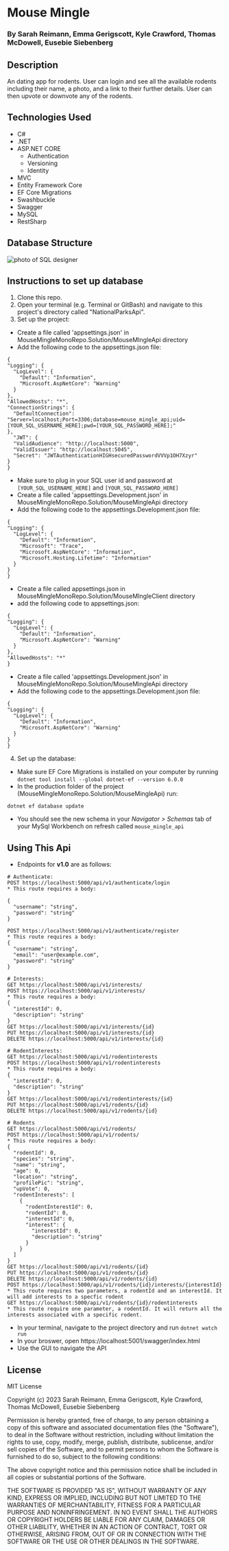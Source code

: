 # Mouse Mingle

### By Sarah Reimann, Emma Gerigscott, Kyle Crawford, Thomas McDowell, Eusebie Siebenberg

## Description

An dating app for rodents. User can login and see all the available rodents including their name, a photo, and a link to their further details. User can then upvote or downvote any of the rodents. 

## Technologies Used

* C#
* .NET
* ASP.NET CORE
  * Authentication
  * Versioning
  * Identity
* MVC
* Entity Framework Core
* EF Core Migrations
* Swashbuckle
* Swagger
* MySQL
* RestSharp

## Database Structure
![photo of SQL designer](./MouseMingleClient/wwwroot/imgs/sqldesign.png)

## Instructions to set up database
1. Clone this repo.
2. Open your terminal (e.g. Terminal or GitBash) and navigate to this project's directory called "NationalParksApi".
3. Set up the project:
  * Create a file called 'appsettings.json' in MouseMingleMonoRepo.Solution/MouseMIngleApi directory
  * Add the following code to the appsettings.json file:
  ```
{
  "Logging": {
    "LogLevel": {
      "Default": "Information",
      "Microsoft.AspNetCore": "Warning"
    }
  },
  "AllowedHosts": "*",
  "ConnectionStrings": {
    "DefaultConnection": "Server=localhost;Port=3306;database=mouse_mingle_api;uid=[YOUR_SQL_USERNAME_HERE];pwd=[YOUR_SQL_PASSWORD_HERE];"
  },
    "JWT": {
    "ValidAudience": "http://localhost:5000",
    "ValidIssuer": "http://localhost:5045",
    "Secret": "JWTAuthenticationHIGHsecuredPasswordVVVp1OH7Xzyr"
  }
}
  ```
  * Make sure to plug in your SQL user id and password at
   ```[YOUR_SQL_USERNAME_HERE]``` 
   and 
   ```[YOUR_SQL_PASSWORD_HERE]```
  * Create a file called 'appsettings.Development.json' in MouseMingleMonoRepo.Solution/MouseMingleApi directory
  * Add the following code to the appsettings.Development.json file:

  ```
  {
  "Logging": {
    "LogLevel": {
      "Default": "Information",
      "Microsoft": "Trace",
      "Microsoft.AspNetCore": "Information",
      "Microsoft.Hosting.Lifetime": "Information"
    }
  }
}
  ```

  * Create a file called appsettings.json in MouseMingleMonoRepo.Solution/MouseMIngleClient directory
  * add the following code to appsettings.json:

  ```
  {
  "Logging": {
    "LogLevel": {
      "Default": "Information",
      "Microsoft.AspNetCore": "Warning"
    }
  },
  "AllowedHosts": "*"
}
  ```
  * Create a file called 'appsettings.Development.json' in MouseMingleMonoRepo.Solution/MouseMingleApi directory
  * Add the following code to the appsettings.Development.json file:

  ```
  {
  "Logging": {
    "LogLevel": {
      "Default": "Information",
      "Microsoft.AspNetCore": "Warning"
    }
  }
}
  ```


4. Set up the database:
  * Make sure EF Core Migrations is installed on your computer by running ```dotnet tool install --global dotnet-ef --version 6.0.0```
  * In the production folder of the project (MouseMingleMonoRepo.Solution/MouseMingleApi) run:
  ```
  dotnet ef database update
  ```
  * You should see the new schema in your _Navigator > Schemas_ tab of your MySql Workbench on refresh called ```mouse_mingle_api```


## Using This Api

* Endpoints for **v1.0** are as follows:

```
# Authenticate:
POST https://localhost:5000/api/v1/authenticate/login
* This route requires a body:

{
  "username": "string",
  "password": "string"
}

POST https://localhost:5000/api/v1/authenticate/register
* This route requires a body:
{
  "username": "string",
  "email": "user@example.com",
  "password": "string"
}

# Interests:
GET https://localhost:5000/api/v1/interests/
POST https://localhost:5000/api/v1/interests/
* This route requires a body:
{
  "interestId": 0,
  "description": "string"
}
GET https://localhost:5000/api/v1/interests/{id}
PUT https://localhost:5000/api/v1/interests/{id}
DELETE https://localhost:5000/api/v1/interests/{id}

# RodentInterests:
GET https://localhost:5000/api/v1/rodentinterests
POST https://localhost:5000/api/v1/rodentinterests
* This route requires a body: 
{
  "interestId": 0,
  "description": "string"
}
GET https://localhost:5000/api/v1/rodentinterests/{id}
PUT https://localhost:5000/api/v1/rodents/{id}
DELETE https://localhost:5000/api/v1/rodents/{id}

# Rodents
GET https://localhost:5000/api/v1/rodents/
POST https://localhost:5000/api/v1/rodents/
* This route requires a body:
{
  "rodentId": 0,
  "species": "string",
  "name": "string",
  "age": 0,
  "location": "string",
  "profilePic": "string",
  "upVote": 0,
  "rodentInterests": [
    {
      "rodentInterestId": 0,
      "rodentId": 0,
      "interestId": 0,
      "interest": {
        "interestId": 0,
        "description": "string"
      }
    }
  ]
}
GET https://localhost:5000/api/v1/rodents/{id}
PUT https://localhost:5000/api/v1/rodents/{id}
DELETE https://localhost:5000/api/v1/rodents/{id}
POST https://localhost:5000/api/v1/rodents/{id}/interests/{interestId}
* This route requires two parameters, a rodentId and an interestId. It will add interests to a specfic rodent
GET https://localhost:5000/api/v1/rodents/{id}/rodentinterests
* This route require one parameter, a rodentId. It will return all the interests associated with a specific rodent. 

```

* In your terminal, navigate to the project directory and run ```dotnet watch run``` 
* In your broswer, open https://localhost:5001/swagger/index.html
* Use the GUI to navigate the API

## License

MIT License

Copyright (c) 2023 Sarah Reimann, Emma Gerigscott, Kyle Crawford, Thomas McDowell, Eusebie Siebenberg

Permission is hereby granted, free of charge, to any person obtaining a copy
of this software and associated documentation files (the "Software"), to deal
in the Software without restriction, including without limitation the rights
to use, copy, modify, merge, publish, distribute, sublicense, and/or sell
copies of the Software, and to permit persons to whom the Software is
furnished to do so, subject to the following conditions:

The above copyright notice and this permission notice shall be included in all
copies or substantial portions of the Software.

THE SOFTWARE IS PROVIDED "AS IS", WITHOUT WARRANTY OF ANY KIND, EXPRESS OR
IMPLIED, INCLUDING BUT NOT LIMITED TO THE WARRANTIES OF MERCHANTABILITY,
FITNESS FOR A PARTICULAR PURPOSE AND NONINFRINGEMENT. IN NO EVENT SHALL THE
AUTHORS OR COPYRIGHT HOLDERS BE LIABLE FOR ANY CLAIM, DAMAGES OR OTHER
LIABILITY, WHETHER IN AN ACTION OF CONTRACT, TORT OR OTHERWISE, ARISING FROM,
OUT OF OR IN CONNECTION WITH THE SOFTWARE OR THE USE OR OTHER DEALINGS IN THE
SOFTWARE.